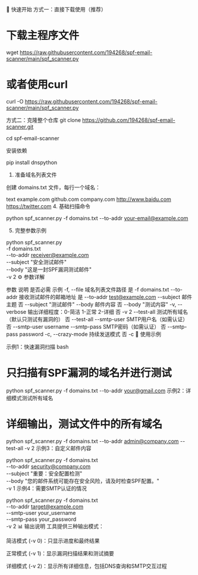 🚀 快速开始
方式一：直接下载使用（推荐）
# 下载主程序文件
wget https://raw.githubusercontent.com/194268/spf-email-scanner/main/spf_scanner.py
# 或者使用curl
curl -O https://raw.githubusercontent.com/194268/spf-email-scanner/main/spf_scanner.py

方式二：克隆整个仓库
git clone https://github.com/194268/spf-email-scanner.git

cd spf-email-scanner

安装依赖

pip install dnspython

1. 准备域名列表文件

创建 domains.txt 文件，每行一个域名：

text
example.com
github.com
company.com
http://www.baidu.com
https://twitter.com
4. 基础扫描命令

python spf_scanner.py -f domains.txt --to-addr your-email@example.com

5. 完整参数示例
   
python spf_scanner.py \
  -f domains.txt \
  --to-addr receiver@example.com \
  --subject "安全测试邮件" \
  --body "这是一封SPF漏洞测试邮件" \
  -v 2
⚙️ 参数详解

参数	说明	是否必需	示例
-f, --file	域名列表文件路径	是	-f domains.txt
--to-addr	接收测试邮件的邮箱地址	是	--to-addr test@example.com
--subject	邮件主题	否	--subject "测试邮件"
--body	邮件内容	否	--body "测试内容"
-v, --verbose	输出详细程度：0-简洁 1-正常 2-详细	否	-v 2
--test-all	测试所有域名（默认只测试有漏洞的）	否	--test-all
--smtp-user	SMTP用户名（如需认证）	否	--smtp-user username
--smtp-pass	SMTP密码（如需认证）	否	--smtp-pass password
-c, --crazy-mode	持续发送模式	否	-c
🎯 使用示例

示例1：快速漏洞扫描
bash
# 只扫描有SPF漏洞的域名并进行测试
python spf_scanner.py -f domains.txt --to-addr your@gmail.com
示例2：详细模式测试所有域名

# 详细输出，测试文件中的所有域名
python spf_scanner.py -f domains.txt --to-addr admin@company.com --test-all -v 2
示例3：自定义邮件内容

python spf_scanner.py -f domains.txt \
  --to-addr security@company.com \
  --subject "重要：安全配置检测" \
  --body "您的邮件系统可能存在安全风险，请及时检查SPF配置。" \
  -v 1
示例4：需要SMTP认证的情况

python spf_scanner.py -f domains.txt \
  --to-addr target@example.com \
  --smtp-user your_username \
  --smtp-pass your_password \
  -v 2
📊 输出说明
工具提供三种输出模式：

简洁模式 (-v 0)：只显示进度和最终结果

正常模式 (-v 1)：显示漏洞扫描结果和测试摘要

详细模式 (-v 2)：显示所有详细信息，包括DNS查询和SMTP交互过程
